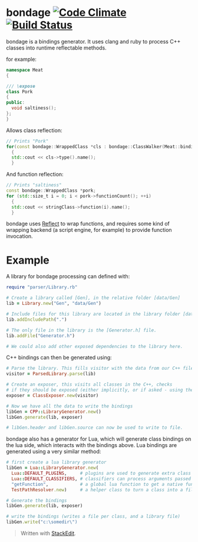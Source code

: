 

bondage [![Code Climate](https://codeclimate.com/github/jorj1988/bondage.png)](https://codeclimate.com/github/jorj1988/bondage) [![Build Status](https://travis-ci.org/jorj1988/bondage.png?branch=master)](https://travis-ci.org/jorj1988/bondage)
====================

bondage is a bindings generator. It uses clang and ruby to process C++ classes into runtime reflectable methods.

for example:

```cpp
namespace Meat
{

/// \expose
class Pork
{
public:
  void saltiness();
};
}
```

Allows class reflection:
```cpp
// Prints "Pork"
for(const bondage::WrappedClass *cls : bondage::ClassWalker(Meat::bindings()))
  {
  std::cout << cls->type().name();
  }
```

And function reflection:
```cpp
// Prints "saltiness"
const bondage::WrappedClass *pork;
for (std::size_t i = 0; i < pork->functionCount(); ++i)
  {
  std::cout << stringClass->function(i).name();
  }
```

bondage uses [Reflect][1] to wrap functions, and requires some kind of wrapping backend (a script engine, for example) to provide function invocation.

Example
=======

A library for bondage processing can defined with:
```ruby
require "parser/Library.rb"

# Create a library called [Gen], in the relative folder [data/Gen]
lib = Library.new("Gen", "data/Gen")

# Include files for this library are located in the library folder [data/Gen], or [.]
lib.addIncludePath(".")

# The only file in the library is the [Generator.h] file.
lib.addFile("Generator.h")

# We could also add other exposed dependencies to the library here.
```

C++ bindings can then be generated using:
```ruby
# Parse the library. This fills visitor with the data from our C++ files.
visitor = ParsedLibrary.parse(lib)

# Create an exposer, this visits all classes in the C++, checks 
# if they should be exposed (either implicitly, or if asked - using the /// \expose command)
exposer = ClassExposer.new(visitor)

# Now we have all the data to write the bindings
libGen = CPP::LibraryGenerator.new()
libGen.generate(lib, exposer)

# libGen.header and libGen.source can now be used to write to file.
```

bondage also has a generator for Lua, which will generate class bindings on the lua side, which interacts with the bindings above. Lua bindings are generated using a very similar method:
```ruby
# first create a lua library generator
libGen = Lua::LibraryGenerator.new(
  Lua::DEFAULT_PLUGINS,     # plugins are used to generate extra class data - properties by default
  Lua::DEFAULT_CLASSIFIERS, # classifiers can process arguments passed to functions - converting indices
  "getFunction",            # a global lua function to get a native function
  TestPathResolver.new)     # a helper class to turn a class into a file path for requiring

# Generate the bindings
libGen.generate(lib, exposer)

# write the bindings (writes a file per class, and a library file)
libGen.write("c:\somedir\")

```


> Written with [StackEdit](https://stackedit.io/).


[1]: https://github.com/jorj1988/Reflect "Reflect"